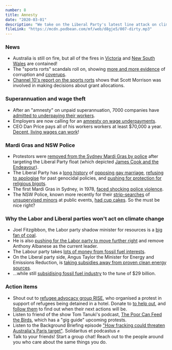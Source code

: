 ```yaml
---
number: 8
title: Amnesty
date: "2020-03-01"
description: "We take on the Liberal Party's latest line attack on climate action as “uncosted”, then delve into dirty solidarity with Paul Parker, hero firefighter."
fileLink: "https://mcdn.podbean.com/mf/web/d8gje5/007-dirty.mp3"
---
```


### News

- Australia is still on fire, but all of the fires in [Victoria](https://twitter.com/FFMVic_Chief/status/1232970933188485121) and [New South Wales](https://www.bbc.com/news/world-australia-51484814) are contained!
- The "sports rorts" scandals roll on, showing [more and more evidence](https://www.thesaturdaypaper.com.au/news/politics/2020/02/29/500m-fund-was-directed-key-liberals/15828948009450) of corruption and [coverups](https://www.theguardian.com/australia-news/2020/feb/28/senior-public-servant-tells-inquiry-she-destroyed-sports-grants-meeting-notes).
- [Channel 10's report on the sports rorts](https://twitter.com/vanOnselenP/status/1232915516894793728?s=20) shows that Scott Morrison was involved in making decisions about grant allocations.

### Superannuation and wage theft

- After an "amnesty" on unpaid superannuation, 7000 companies have [admitted to underpaying their workers](https://www.smartcompany.com.au/finance/superannuation/superannuation-amensty-wage-theft/).
- Employers are now calling for an [amnesty on wage underpayments](https://www.smh.com.au/national/restaurateurs-call-for-amnesty-to-deal-with-wage-compliance-20190928-p52vrm.html).
- CEO Dan Price pays all of his workers workers at least $70,000 a year. [Decent, living wages can work](https://www.bbc.com/news/stories-51332811)!

### Mardi Gras and NSW Police

- Protestors were [removed from the Sydney Mardi Gras by police](https://www.sbs.com.au/news/protesters-target-liberal-party-float-at-sydney-gay-and-lesbian-mardi-gras) after targeting the Liberal Party float (which depicted [James Cook and the Endeavour](https://en.wikipedia.org/wiki/First_voyage_of_James_Cook)).
- The Liberal Party has a [long history](https://en.wikipedia.org/wiki/Marriage_Act_1961_(Australia)#Marriage_Amendment_Act_2004) of [opposing gay marriage](https://www.abc.net.au/news/2017-08-07/same-sex-marriage-liberals-vote-keep-policy/8781858), [refusing to apologise](https://www.theguardian.com/world/2014/sep/22/john-howard-there-was-no-genocide-against-indigenous-australians) for past genocidal policies, and [pushing for protection for religious bigots](https://www.independent.co.uk/news/world/australasia/australia-wildfires-sydney-weather-prime-minister-scott-morrison-religious-freedom-bill-a9240031.html).
- The first Mardi Gras in Sydney, in 1978, [faced shocking police violence](https://www.mardigras.org.au/history).
- The NSW Police, known more recently for their [strip-searches](https://www.theguardian.com/australia-news/2019/nov/06/revealed-nsw-police-strip-searched-more-than-100-girls-including-12-year-olds) of [unsupervised minors](https://www.theguardian.com/australia-news/2019/dec/02/nsw-police-told-15-year-old-lift-your-balls-up-strip-search-no-adult) at public events, [had cup cakes](https://twitter.com/sydneymardigras/status/1232812839384932352). So the must be nice right?

### Why the Labor and Liberal parties won't act on climate change

- Joel Fitzgibbon, the Labor party shadow minister for resources is a [big fan of coal](https://twitter.com/fitzhunter/status/1154233316297437187).
- He is also [pushing for the Labor party to move further right](https://www.theguardian.com/australia-news/2020/feb/13/labor-denies-breakaway-pro-coal-group-points-to-division-on-climate-policy) and remove Anthony Albanese as the current leader.
- The Labour party takes [lots of money from fossil fuel interests](https://www.marketforces.org.au/politicaldonations2019/).
- On the Liberal party side, Angus Taylor the Minister for Energy and Emissions Reduction, is [taking subsidies away from proven clean energy sources](https://reneweconomy.com.au/taylor-shifts-focus-to-coal-hydrogen-and-ccs-in-technology-roadmap-31143/).
- ...while still [subsidising fossil fuel industry](https://reneweconomy.com.au/global-fossil-fuel-subsidies-reach-5-2-trillion-and-29-billion-in-australia-91592/) to the tune of $29 billion.

### Action items

- Shout out to [refugee advocacy group RISE](http://riserefugee.org/rise-ex-detainees-statement-on-mantra-bell-city-hotel-refugee-detention-19-02-2020/), who organised a protest in support of refugees being detained in a hotel. Donate to [to help out](https://www.givenow.com.au/riserefugee/donate), and [follow them](https://twitter.com/riserefugee) to find out when their next actions will be.
- Listen to friend of the show Tom Tanuki's podcast, [The Poor Can Feed the Birds](https://poorcanfeedthebirds.podbean.com/), which has a "gig guide" upcoming protests. 
- Listen to the Background Briefing episode ["How fracking could threaten Australia's Paris target"](https://www.abc.net.au/radionational/programs/backgroundbriefing/fracking-could-threaten-australias-paris-target/12006532). Solidaritus et podcastus ✊
- Talk to your friends! Start a group chat! Reach out to the people around you who care about the same things you do.
